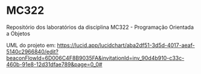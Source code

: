 # MC322
Repositório dos laboratórios da disciplina MC322 - Programação Orientada a Objetos

UML do projeto em: https://lucid.app/lucidchart/aba2df51-3d5d-4017-aeaf-5140c2966840/edit?beaconFlowId=6D006C4F8B9035FA&invitationId=inv_90d4b910-c33c-460b-91e8-12d31dfae789&page=0_0# 
